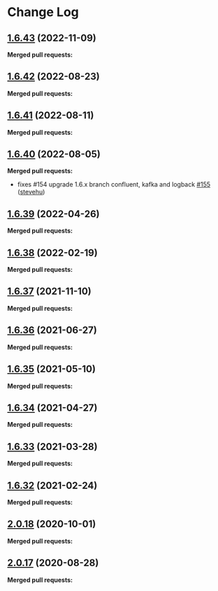 # Change Log

## [1.6.43](https://github.com/networknt/light-kafka/tree/1.6.43) (2022-11-09)


**Merged pull requests:**


## [1.6.42](https://github.com/networknt/light-kafka/tree/1.6.42) (2022-08-23)


**Merged pull requests:**




## [1.6.41](https://github.com/networknt/light-kafka/tree/1.6.41) (2022-08-11)


**Merged pull requests:**




## [1.6.40](https://github.com/networknt/light-kafka/tree/1.6.40) (2022-08-05)


**Merged pull requests:**


- fixes \#154 upgrade 1.6.x branch confluent, kafka and logback [\#155](https://github.com/networknt/light-kafka/pull/155) ([stevehu](https://github.com/stevehu))
## [1.6.39](https://github.com/networknt/light-kafka/tree/1.6.39) (2022-04-26)


**Merged pull requests:**




## [1.6.38](https://github.com/networknt/light-kafka/tree/1.6.38) (2022-02-19)


**Merged pull requests:**




## [1.6.37](https://github.com/networknt/light-kafka/tree/1.6.37) (2021-11-10)


**Merged pull requests:**




## [1.6.36](https://github.com/networknt/light-kafka/tree/1.6.36) (2021-06-27)


**Merged pull requests:**


## [1.6.35](https://github.com/networknt/light-kafka/tree/1.6.35) (2021-05-10)


**Merged pull requests:**


## [1.6.34](https://github.com/networknt/light-kafka/tree/1.6.34) (2021-04-27)


**Merged pull requests:**




## [1.6.33](https://github.com/networknt/light-kafka/tree/1.6.33) (2021-03-28)


**Merged pull requests:**


## [1.6.32](https://github.com/networknt/light-kafka/tree/1.6.32) (2021-02-24)


**Merged pull requests:**


## [2.0.18](https://github.com/networknt/light-kafka/tree/2.0.18) (2020-10-01)


**Merged pull requests:**


## [2.0.17](https://github.com/networknt/light-kafka/tree/2.0.17) (2020-08-28)


**Merged pull requests:**
